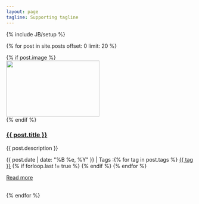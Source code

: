 ```yaml
---
layout: page
tagline: Supporting tagline
---
```

{% include JB/setup %}

{% for post in site.posts offset: 0 limit: 20 %}
<div class="row"> 
{% if post.image %}
    <div class="span2">
    <a href="{{ post.url }}" >
        <img border="0" width="250" height="150" src="/img/posts/{{ post.image }}" alt="">
    </a>
    </div>
{% endif %}
    <!--<h4><strong><a href="{{ post.url }}">{{ post.title }}</a></strong></h4>-->
    <h3><a href="{{ post.url }}">{{ post.title }}</a></h3>
    <p> {{ post.description }} </p>
    <p>
    <i class="icon-calendar"></i> {{ post.date | date: "%B %e, %Y" }}
    | <i class="icon-tags"></i> Tags :{% for tag in post.tags %} <a href="/tags/{{ tag }}" rel="tooltip" title="View posts tagged with &quot;{{ tag }}&quot;"><span class="label label-info">{{ tag }}</span></a>  {% if forloop.last != true %} {% endif %} {% endfor %}
    </p>
    <p><a href="{{ post.url }}">Read more</a></p> 
</div>
<br>
{% endfor %}
